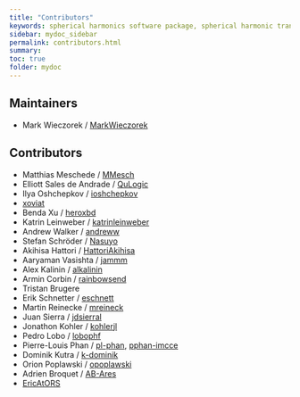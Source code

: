 ```yaml
---
title: "Contributors"
keywords: spherical harmonics software package, spherical harmonic transform, legendre functions, multitaper spectral analysis, fortran, Python, gravity, magnetic field
sidebar: mydoc_sidebar
permalink: contributors.html
summary:
toc: true
folder: mydoc
---
```


## Maintainers
* Mark Wieczorek / [MarkWieczorek](https://github.com/MarkWieczorek)

## Contributors
* Matthias Meschede / [MMesch](https://github.com/MMesch)
* Elliott Sales de Andrade / [QuLogic](https://github.com/QuLogic)
* Ilya Oshchepkov / [ioshchepkov](https://github.com/ioshchepkov)
* [xoviat](https://github.com/xoviat)
* Benda Xu / [heroxbd](https://github.com/heroxbd)
* Katrin Leinweber / [katrinleinweber](https://github.com/katrinleinweber)
* Andrew Walker / [andreww](https://github.com/andreww)
* Stefan Schröder / [Nasuyo](https://github.com/Nasuyo)
* Akihisa Hattori / [HattoriAkihisa](https://github.com/HattoriAkihisa)
* Aaryaman Vasishta / [jammm](https://github.com/jammm)
* Alex Kalinin / [alkalinin](https://github.com/alkalinin)
* Armin Corbin / [rainbowsend](https://github.com/rainbowsend)
* Tristan Brugere
* Erik Schnetter / [eschnett](https://github.com/eschnett)
* Martin Reinecke / [mreineck](https://github.com/mreineck)
* Juan Sierra / [jdsierral](https://github.com/jdsierral)
* Jonathon Kohler / [kohlerjl](https://github.com/kohlerjl)
* Pedro Lobo / [lobophf](https://github.com/lobophf)
* Pierre-Louis Phan / [pl-phan](https://github.com/pl-phan), [pphan-imcce](https://github.com/pphan-imcce)
* Dominik Kutra / [k-dominik](https://github.com/k-dominik)
* Orion Poplawski / [opoplawski](https://github.com/opoplawski)
* Adrien Broquet / [AB-Ares](https://github.com/AB-Ares)
* [EricAtORS](https://github.com/EricAtORS)
